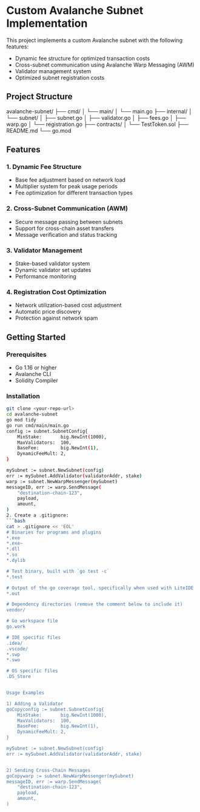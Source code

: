 # Custom Avalanche Subnet Implementation

This project implements a custom Avalanche subnet with the following features:
- Dynamic fee structure for optimized transaction costs
- Cross-subnet communication using Avalanche Warp Messaging (AWM)
- Validator management system
- Optimized subnet registration costs

## Project Structure

avalanche-subnet/
├── cmd/
│   └── main/
│       └── main.go
├── internal/
│   └── subnet/
│       ├── subnet.go
│       ├── validator.go
│       ├── fees.go
│       ├── warp.go
│       └── registration.go
├── contracts/
│   └── TestToken.sol
├── README.md
└── go.mod


## Features

### 1. Dynamic Fee Structure
- Base fee adjustment based on network load
- Multiplier system for peak usage periods
- Fee optimization for different transaction types

### 2. Cross-Subnet Communication (AWM)
- Secure message passing between subnets
- Support for cross-chain asset transfers
- Message verification and status tracking

### 3. Validator Management
- Stake-based validator system
- Dynamic validator set updates
- Performance monitoring

### 4. Registration Cost Optimization
- Network utilization-based cost adjustment
- Automatic price discovery
- Protection against network spam

## Getting Started

### Prerequisites
- Go 1.16 or higher
- Avalanche CLI
- Solidity Compiler

### Installation
```bash
git clone <your-repo-url>
cd avalanche-subnet
go mod tidy
go run cmd/main/main.go
config := subnet.SubnetConfig{
    MinStake:       big.NewInt(1000),
    MaxValidators:  100,
    BaseFee:        big.NewInt(1),
    DynamicFeeMult: 2,
}

mySubnet := subnet.NewSubnet(config)
err := mySubnet.AddValidator(validatorAddr, stake)
warp := subnet.NewWarpMessenger(mySubnet)
messageID, err := warp.SendMessage(
    "destination-chain-123",
    payload,
    amount,
)
2. Create a .gitignore:
```bash
cat > .gitignore << 'EOL'
# Binaries for programs and plugins
*.exe
*.exe~
*.dll
*.so
*.dylib

# Test binary, built with `go test -c`
*.test

# Output of the go coverage tool, specifically when used with LiteIDE
*.out

# Dependency directories (remove the comment below to include it)
vendor/

# Go workspace file
go.work

# IDE specific files
.idea/
.vscode/
*.swp
*.swo

# OS specific files
.DS_Store


Usage Examples

1) Adding a Validator
goCopyconfig := subnet.SubnetConfig{
    MinStake:       big.NewInt(1000),
    MaxValidators:  100,
    BaseFee:        big.NewInt(1),
    DynamicFeeMult: 2,
}

mySubnet := subnet.NewSubnet(config)
err := mySubnet.AddValidator(validatorAddr, stake)


2) Sending Cross-Chain Messages
goCopywarp := subnet.NewWarpMessenger(mySubnet)
messageID, err := warp.SendMessage(
    "destination-chain-123",
    payload,
    amount,
)
